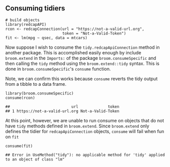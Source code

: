 Consuming tidiers
-----------------

    # build objects
    library(redcapAPI)
    rcon <- redcapConnection(url = "https://not-a-valid-url.org",
                             token = "Not-a-Valid-Token")
    fit <- lm(mpg ~ qsec, data = mtcars)

Now suppose I wish to consume the `tidy.redcapApiConnection` method in
another package. This is accomplished easily enough by include
`broom.extend` in the `Imports:` of the package `broom.consumeSpecific`
and then calling the `tidy` method using the `broom.extend::tidy`
syntax. This is done in `broom.consumeSpecific`'s `consume` function.

Note, we can confirm this works because `consume` reverts the tidy
output from a tibble to a data frame.

    library(broom.consumeSpecific)
    consume(rcon)

    ##                           url             token
    ## 1 https://not-a-valid-url.org Not-a-Valid-Token

At this point, however, we are unable to run consume on objects that do
not have `tidy` methods defined in `broom.extend`. Since `broom.extend`
only defines the tidier for `redcapApiConnection` objects, `consume`
will fail when fun on `fit`

    consume(fit)

    ## Error in UseMethod("tidy"): no applicable method for 'tidy' applied to an object of class "lm"
